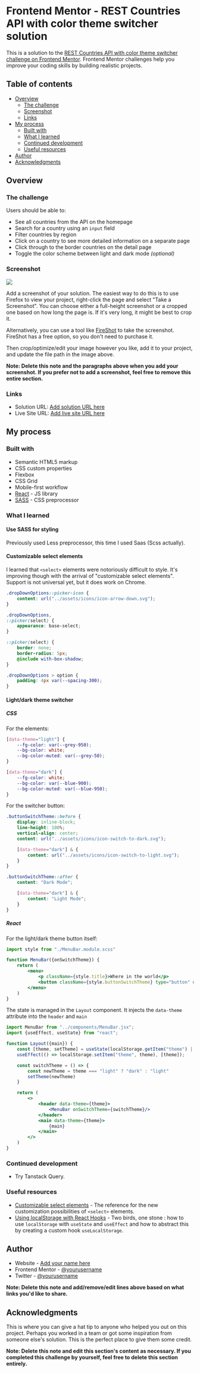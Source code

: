 # Frontend Mentor - REST Countries API with color theme switcher solution

This is a solution to
the [REST Countries API with color theme switcher challenge on Frontend Mentor](https://www.frontendmentor.io/challenges/rest-countries-api-with-color-theme-switcher-5cacc469fec04111f7b848ca).
Frontend Mentor challenges help you improve your coding skills by building realistic projects.

## Table of contents

- [Overview](#overview)
    - [The challenge](#the-challenge)
    - [Screenshot](#screenshot)
    - [Links](#links)
- [My process](#my-process)
    - [Built with](#built-with)
    - [What I learned](#what-i-learned)
    - [Continued development](#continued-development)
    - [Useful resources](#useful-resources)
- [Author](#author)
- [Acknowledgments](#acknowledgments)

## Overview

### The challenge

Users should be able to:

- See all countries from the API on the homepage
- Search for a country using an `input` field
- Filter countries by region
- Click on a country to see more detailed information on a separate page
- Click through to the border countries on the detail page
- Toggle the color scheme between light and dark mode *(optional)*

### Screenshot

![](./screenshot.jpg)

Add a screenshot of your solution. The easiest way to do this is to use Firefox to view your project, right-click the
page and select "Take a Screenshot". You can choose either a full-height screenshot or a cropped one based on how long
the page is. If it's very long, it might be best to crop it.

Alternatively, you can use a tool like [FireShot](https://getfireshot.com/) to take the screenshot. FireShot has a free
option, so you don't need to purchase it.

Then crop/optimize/edit your image however you like, add it to your project, and update the file path in the image
above.

**Note: Delete this note and the paragraphs above when you add your screenshot. If you prefer not to add a screenshot,
feel free to remove this entire section.**

### Links

- Solution URL: [Add solution URL here](https://your-solution-url.com)
- Live Site URL: [Add live site URL here](https://your-live-site-url.com)

## My process

### Built with

- Semantic HTML5 markup
- CSS custom properties
- Flexbox
- CSS Grid
- Mobile-first workflow
- [React](https://reactjs.org/) - JS library
- [SASS](https://sass-lang.com) - CSS preprocessor

### What I learned

#### Use SASS for styling

Previously used Less preprocessor, this time I used Saas (Scss actually).

#### Customizable select elements

I learned that `<select>` elements were notoriously difficult to style. It's improving though with the arrival of
"customizable select elements". Support is not universal yet, but it does work on Chrome.

```scss
.dropDownOptions::picker-icon {
    content: url("../assets/icons/icon-arrow-down.svg");
}

.dropDownOptions,
::picker(select) {
    appearance: base-select;
}

::picker(select) {
    border: none;
    border-radius: 5px;
    @include with-box-shadow;
}

.dropDownOptions > option {
    padding: 4px var(--spacing-300);
}
```

#### Light/dark theme switcher

##### CSS

For the elements:

```css
[data-theme="light"] {
    --fg-color: var(--grey-950);
    --bg-color: white;
    --bg-color-muted: var(--grey-50);
}

[data-theme="dark"] {
    --fg-color: white;
    --bg-color: var(--blue-900);
    --bg-color-muted: var(--blue-950);
}
```

For the switcher button:

```scss
.buttonSwitchTheme::before {
    display: inline-block;
    line-height: 100%;
    vertical-align: center;
    content: url("../assets/icons/icon-switch-to-dark.svg");

    [data-theme="dark"] & {
        content: url("../assets/icons/icon-switch-to-light.svg");
    }
}

.buttonSwitchTheme::after {
    content: "Dark Mode";

    [data-theme="dark"] & {
        content: "Light Mode";
    }
}
```

##### React

For the light/dark theme button itself:

```jsx
import style from "./MenuBar.module.scss"

function MenuBar({onSwitchTheme}) {
    return (
        <menu>
            <p className={style.title}>Where in the world</p>
            <button className={style.buttonSwitchTheme} type="button" onClick={onSwitchTheme}/>
        </menu>
    )
}
```

The state is managed in the `Layout` component. It injects the `data-theme` attribute into the `header` and `main`

```jsx
import MenuBar from "../components/MenuBar.jsx";
import {useEffect, useState} from "react";

function Layout({main}) {
    const [theme, setTheme] = useState(localStorage.getItem("theme") || "light")
    useEffect(() => localStorage.setItem("theme", theme), [theme]);

    const switchTheme = () => {
        const newTheme = theme === "light" ? "dark" : "light"
        setTheme(newTheme)
    }

    return (
        <>
            <header data-theme={theme}>
                <MenuBar onSwitchTheme={switchTheme}/>
            </header>
            <main data-theme={theme}>
                {main}
            </main>
        </>
    )
}
```

### Continued development

- Try Tanstack Query.

### Useful resources

- [Customizable select elements](https://developer.mozilla.org/en-US/docs/Learn_web_development/Extensions/Forms/Customizable_select) -
  The reference for the new customization possibilities of `<select>` elements.
- [Using localStorage with React Hooks](https://blog.logrocket.com/using-localstorage-react-hooks/) - Two birds, one
  stone : how to use `localStorage` with `useState` and `useEffect` and how to abstract this by creating a custom hook
  `useLocalStorage`.

## Author

- Website - [Add your name here](https://www.your-site.com)
- Frontend Mentor - [@yourusername](https://www.frontendmentor.io/profile/yourusername)
- Twitter - [@yourusername](https://www.twitter.com/yourusername)

**Note: Delete this note and add/remove/edit lines above based on what links you'd like to share.**

## Acknowledgments

This is where you can give a hat tip to anyone who helped you out on this project. Perhaps you worked in a team or got
some inspiration from someone else's solution. This is the perfect place to give them some credit.

**Note: Delete this note and edit this section's content as necessary. If you completed this challenge by yourself, feel
free to delete this section entirely.**
